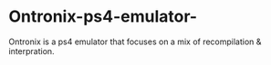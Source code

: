 # Ontronix-ps4-emulator-
Ontronix is a ps4 emulator that focuses on a mix of recompilation & interpration. 
